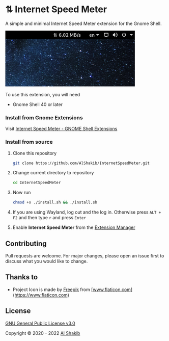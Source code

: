 # ⇅ Internet Speed Meter

A simple and minimal Internet Speed Meter extension for the Gnome Shell.

![Screenshot](screenshot.png)

To use this extension, you will need

- Gnome Shell 40 or later

### Install from Gnome Extensions

Visit [Internet Speed Meter - GNOME Shell Extensions](https://extensions.gnome.org/extension/2980/internet-speed-meter/) 

### Install from source

1. Clone this repository

   ```bash
   git clone https://github.com/AlShakib/InternetSpeedMeter.git
   ```

2. Change current directory to repository

   ```bash
   cd InternetSpeedMeter
   ```

3. Now run

   ```bash
   chmod +x ./install.sh && ./install.sh
   ```

4. If you are using Wayland, log out and the log in. Otherwise press `ALT + F2` and then type `r` and press `Enter`

6. Enable **Internet Speed Meter** from the [Extension Manager](https://github.com/mjakeman/extension-manager)

## Contributing

Pull requests are welcome. For major changes, please open an issue first to discuss what you would like to change.

## Thanks to

- Project Icon is made by [Freepik](https://www.flaticon.com/authors/freepik) from [www.flaticon.com](https://www.flaticon.com)

## License

[GNU General Public License v3.0](LICENSE)

Copyright © 2020 - 2022 [Al Shakib](https://alshakib.dev)
